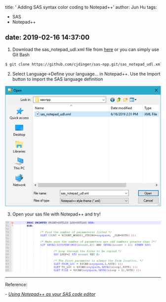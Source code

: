 title: ' Adding SAS syntax color coding to Notepad++'
author: Jun Hu
tags:

  - SAS
  - Notepad++

date: 2019-02-16 14:37:00
---
1. Download the sas_notepad_udl.xml file from [here](https://drive.google.com/open?id=1w26TX-k94gzQjZWhcc6MKNGWjDA8sJnM)
or you can simply use Git Bash
<!-- more -->
```bash
$ git clone https://github.com/cjdinger/sas-npp.git/sas_notepad_udl.xml
```
2. Select Language->Define your language... in Notepad++. Use the Import button to import the SAS language definition

![](/images/sas/sas-0.png)

3. Open your sas file with Notepad++ and try!

![](/images/sas/sas-1.png)

---


Reference:


*- [Using Notepad++ as your SAS code editor](https://blogs.sas.com/content/sasdummy/2017/08/25/npp-with-sas/)*
